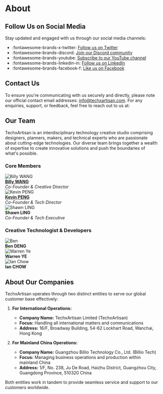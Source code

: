 # About

## Follow Us on Social Media

Stay updated and engaged with us through our social media channels:

- :fontawesome-brands-x-twitter: [Follow us on Twitter](https://twitter.com/TechxArtisan)
- :fontawesome-brands-discord: [Join our Discord community](/discord)
- :fontawesome-brands-youtube: [Subscribe to our YouTube channel](https://www.youtube.com/@TechxArtisanStudio)
- :fontawesome-brands-linkedin-in: [Follow us on LinkedIn](https://www.linkedin.com/company/techxartisan/)
- :fontawesome-brands-facebook-f: [Like us on Facebook](https://www.facebook.com/TechxArtisan)


## Contact Us

To ensure you're communicating with us securely and directly, please note our official contact email addresses: [info@techxartisan.com](mailto:info@techxartisan.com). For any enquiries, support, or feedback, feel free to reach out to us at:

## Our Team

TechxArtisan is an interdisciplinary technology creative studio comprising designers, planners, makers, and technical experts who are passionate about cutting-edge technologies. Our diverse team brings together a wealth of expertise to create innovative solutions and push the boundaries of what's possible.

### Core Members

<div class="team-section">
  <div class="team-member">
    <img src="/images/team/billywang.jpg" alt="Billy WANG" class="team-avatar">
    <div class="team-info">
      <strong><a href="https://x.com/BillyWangRB">Billy WANG</a></strong><br>
      <em>Co-Founder & Creative Director</em><br>
      <a href="https://github.com/youyoubilly" class="social-link">
        <i class="fab fa-github"></i>
      </a>
    </div>
  </div>

  <div class="team-member">
    <img src="/images/team/kevinpeng.jpg" alt="Kevin PENG" class="team-avatar">
    <div class="team-info">
      <strong><a href="https://www.linkedin.com/in/kevinzjpeng/">Kevin PENG</a></strong><br>
      <em>Co-Founder & Tech Director</em><br>
      <a href="https://github.com/kevinzjpeng" class="social-link">
        <i class="fab fa-github"></i>
      </a>
    </div>
  </div>

  <div class="team-member">
    <img src="/images/team/shawnling.jpg" alt="Shawn LING" class="team-avatar">
    <div class="team-info">
      <strong>Shawn LING</strong><br>
      <em>Co-Founder & Tech Executive</em><br>
    </div>
      <a href="https://github.com/ling3ye" class="social-link">
        <i class="fab fa-github"></i>
      </a>
  </div>

</div>

### Creative Technologist & Developers

<div class="team-section">
  <div class="team-member">
    <img src="/images/team/bendeng.jpg" alt="Ben" class="team-avatar">
    <div class="team-info">
      <strong>Ben DENG</strong><br>
    </div>
  </div>

  <div class="team-member">
    <img src="/images/team/warrenye.jpg" alt="Warren Ye" class="team-avatar">
    <div class="team-info">
      <strong>Warren YE</strong><br>
    </div>
  </div>

  <div class="team-member">
    <img src="/images/team/ianchow.jpg" alt="Ian Chow" class="team-avatar">
    <div class="team-info">
      <strong>Ian CHOW</strong><br>
    </div>
  </div>
</div>

## About Our Companies

TechxArtisan operates through two distinct entities to serve our global customer base effectively:

1. **For International Operations:**
    - **Company Name:** TechxArtisan Limited (TechxArtisan)
    - **Focus:** Handling all international matters and communications
    - **Address:** 16/F, Broadway Building, 54-62 Lockhart Road, Wanchai, Hong Kong

2. **For Mainland China Operations:**
    - **Company Name:** Guangzhou Billio Technology Co., Ltd. (Billio Tech)
    - **Focus:** Managing business operations and production within mainland China
    - **Address:** 1/F, No. 238, Ju De Road, Haizhu District, Guangzhou City, Guangdong Province, 510320 China

Both entities work in tandem to provide seamless service and support to our customers worldwide.